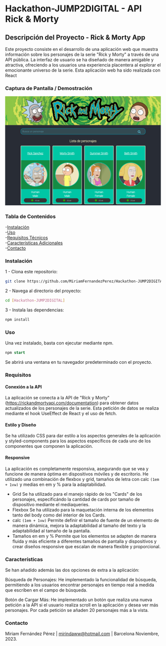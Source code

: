 # Hackathon-JUMP2DIGITAL - API Rick & Morty


## Descripción del Proyecto - Rick & Morty App
Este proyecto consiste en el desarrollo de una aplicación web que muestra información sobre los personajes de la serie "Rick y Morty" a través de una API pública. La interfaz de usuario se ha diseñado de manera amigable y atractiva, ofreciendo a los usuarios una experiencia placentera al explorar el emocionante universo de la serie.
Esta aplicación web ha sido realizada con React


### Captura de Pantalla / Demostración
<img src="rickandmorty.jpg" alt="Rick & Morty App">


### Tabla de Contenidos
-[Instalación](#instalación)  
-[Uso](#uso)  
-[Requisitos Técnicos](#requisitos)  
-[Características Adicionales](#características)  
-[Contacto](#contacto)  


### Instalación
1 - Clona este repositorio:
```bash
git clone https://github.com/MiriamFernandezPerez/Hackathon-JUMP2DIGITAL.git
```

2 - Navega al directorio del proyecto:
```bash
cd [Hackathon-JUMP2DIGITAL]
```

3 - Instala las dependencias:
```bash
npm install
```


### Uso
Una vez instalado, basta con ejecutar mediante npm.

```sql
npm start
```
Se abrirá una ventana en tu navegador predeterminado con el proyecto.


### Requisitos

#### Conexión a la API
La aplicación se conecta a la API de "Rick y Morty" (https://rickandmortyapi.com/documentation) para obtener datos actualizados de los personajes de la serie. Esta petición de datos se realiza mediante el hook UseEffect de React y el uso de fetch.

#### Estilo y Diseño
Se ha utilizado CSS para dar estilo a los aspectos generales de la aplicación y styled-components para los aspectos específicos de cada uno de los componentes que componen la aplicación.

#### Responsive
La aplicación es completamente responsiva, asegurando que se vea y funcione de manera óptima en dispositivos móviles y de escritorio. He utilizado una combinación de flexbox y grid, tamaños de letra con calc `(1em + 1vw)` y medias en em y % para la adaptabilidad. 
- Grid
Se ha utilizado para el manejo rápido de los "Cards" de los personajes, especificándo la cantidad de cards por tamaño de dispositivo mediante el mediaqueries.
- Flexbox
Se ha utilizado para la maquetación interna de los elementos tanto del body como del interior de los Cards. 
- calc `(1em + 1vw)`
Permite definir el tamaño de fuente de un elemento de manera dinámica, mejora la adaptabilidad al tamaño del texto y la adaptabilidad al tamaño de la pantalla.
- Tamaños en em y %
Permite que los elementos se adapten de manera fluida y más eficiente a diferentes tamaños de pantalla y dispositivos y crear diseños responsive que escalan de manera flexible y proporcional.


### Características
Se han añadido además las dos opciones de extra a la aplicación:

Búsqueda de Personajes: He implementado la funcionalidad de búsqueda, permitiendo a los usuarios encontrar personajes en tiempo real a medida que escriben en el campo de búsqueda.

Botón de Cargar Más: He implementado un botón que realiza una nueva petición a la API si el usuario realiza scroll en la aplicación y desea ver más personajes. Por cada petición se añaden 20 personajes más a la vista.


### Contacto
Miriam Fernández Pérez | mirindaww@hotmail.com | Barcelona Noviembre, 2023.
